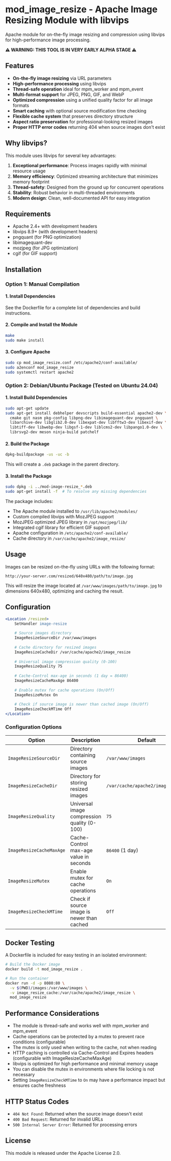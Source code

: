 # mod_image_resize - Apache Image Resizing Module with libvips

Apache module for on-the-fly image resizing and compression using libvips for high-performance image processing.

**⚠️ WARNING: THIS TOOL IS IN VERY EARLY ALPHA STAGE ⚠️**

## Features

- **On-the-fly image resizing** via URL parameters
- **High-performance processing** using libvips
- **Thread-safe operation** ideal for mpm_worker and mpm_event
- **Multi-format support** for JPEG, PNG, GIF, and WebP
- **Optimized compression** using a unified quality factor for all image formats
- **Smart caching** with optional source modification time checking
- **Flexible cache system** that preserves directory structure
- **Aspect ratio preservation** for professional-looking resized images
- **Proper HTTP error codes** returning 404 when source images don't exist

## Why libvips?

This module uses libvips for several key advantages:

1. **Exceptional performance**: Process images rapidly with minimal resource usage
2. **Memory efficiency**: Optimized streaming architecture that minimizes memory footprint
3. **Thread-safety**: Designed from the ground up for concurrent operations
4. **Stability**: Robust behavior in multi-threaded environments
5. **Modern design**: Clean, well-documented API for easy integration

## Requirements

- Apache 2.4+ with development headers
- libvips 8.9+ (with development headers)
- pngquant (for PNG optimization)
- libimagequant-dev
- mozjpeg (for JPG optimization)
- cgif (for GIF support)

## Installation

### Option 1: Manual Compilation

#### 1. Install Dependencies

See the Dockerfile for a complete list of dependencies and build instructions.

#### 2. Compile and Install the Module

```bash
make
sudo make install
```

#### 3. Configure Apache

```bash
sudo cp mod_image_resize.conf /etc/apache2/conf-available/
sudo a2enconf mod_image_resize
sudo systemctl restart apache2
```

### Option 2: Debian/Ubuntu Package (Tested on Ubuntu 24.04)

#### 1. Install Build Dependencies

```bash
sudo apt-get update
sudo apt-get install debhelper devscripts build-essential apache2-dev \
  cmake git nasm pkg-config libpng-dev libimagequant-dev pngquant \
  libarchive-dev libglib2.0-dev libexpat-dev libfftw3-dev libexif-dev \
  libtiff-dev libwebp-dev libgsf-1-dev liblcms2-dev libpango1.0-dev \
  librsvg2-dev meson ninja-build patchelf
```

#### 2. Build the Package

```bash
dpkg-buildpackage -us -uc -b
```

This will create a `.deb` package in the parent directory.

#### 3. Install the Package

```bash
sudo dpkg -i ../mod-image-resize_*.deb
sudo apt-get install -f  # To resolve any missing dependencies
```

The package includes:
- The Apache module installed to `/usr/lib/apache2/modules/`
- Custom compiled libvips with MozJPEG support
- MozJPEG optimized JPEG library in `/opt/mozjpeg/lib/`
- Integrated cgif library for efficient GIF support
- Apache configuration in `/etc/apache2/conf-available/`
- Cache directory in `/var/cache/apache2/image_resize/`

## Usage

Images can be resized on-the-fly using URLs with the following format:

```
http://your-server.com/resized/640x480/path/to/image.jpg
```

This will resize the image located at `/var/www/images/path/to/image.jpg` to dimensions 640x480, optimizing and caching the result.

## Configuration

```apache
<Location /resized>
    SetHandler image-resize
    
    # Source images directory
    ImageResizeSourceDir /var/www/images
    
    # Cache directory for resized images
    ImageResizeCacheDir /var/cache/apache2/image_resize
    
    # Universal image compression quality (0-100)
    ImageResizeQuality 75
    
    # Cache-Control max-age in seconds (1 day = 86400)
    ImageResizeCacheMaxAge 86400
    
    # Enable mutex for cache operations (On/Off)
    ImageResizeMutex On
    
    # Check if source image is newer than cached image (On/Off)
    ImageResizeCheckMTime Off
</Location>
```

### Configuration Options

| Option | Description | Default |
|--------|-------------|---------|
| `ImageResizeSourceDir` | Directory containing source images | `/var/www/images` |
| `ImageResizeCacheDir` | Directory for storing resized images | `/var/cache/apache2/image_resize` |
| `ImageResizeQuality` | Universal image compression quality (0-100) | `75` |
| `ImageResizeCacheMaxAge` | Cache-Control max-age value in seconds | `86400` (1 day) |
| `ImageResizeMutex` | Enable mutex for cache operations | `On` |
| `ImageResizeCheckMTime` | Check if source image is newer than cached | `Off` |

## Docker Testing

A Dockerfile is included for easy testing in an isolated environment:

```bash
# Build the Docker image
docker build -t mod_image_resize .

# Run the container
docker run -d -p 8080:80 \
  -v $(PWD)/images:/var/www/images \
  -v image_resize_cache:/var/cache/apache2/image_resize \
  mod_image_resize
```

## Performance Considerations

- The module is thread-safe and works well with mpm_worker and mpm_event
- Cache operations can be protected by a mutex to prevent race conditions (configurable)
- The mutex is only used when writing to the cache, not when reading
- HTTP caching is controlled via Cache-Control and Expires headers (configurable with ImageResizeCacheMaxAge)
- libvips is optimized for high performance and minimal memory usage
- You can disable the mutex in environments where file locking is not necessary
- Setting `ImageResizeCheckMTime` to `On` may have a performance impact but ensures cache freshness

## HTTP Status Codes

- `404 Not Found`: Returned when the source image doesn't exist
- `400 Bad Request`: Returned for invalid URLs
- `500 Internal Server Error`: Returned for processing errors

## License

This module is released under the Apache License 2.0.
